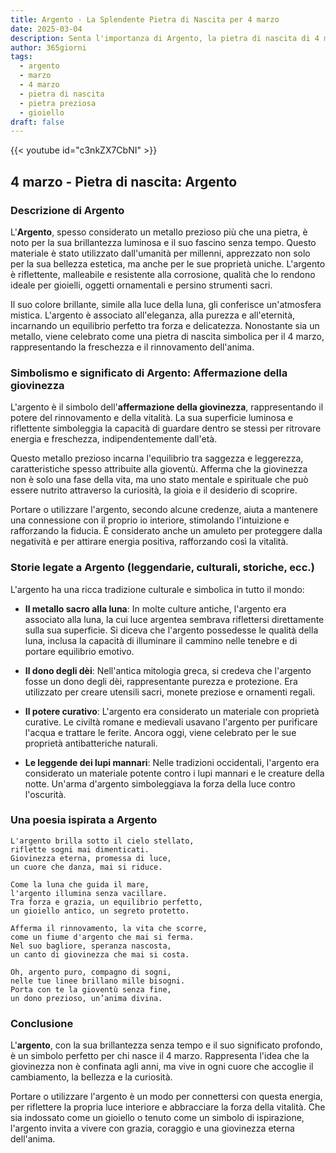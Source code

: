 ```yaml
---
title: Argento - La Splendente Pietra di Nascita per 4 marzo
date: 2025-03-04
description: Senta l'importanza di Argento, la pietra di nascita di 4 marzo che simboleggia Affermazione della giovinezza. Lasci che la sua bellezza e il suo significato illuminino la sua giornata.
author: 365giorni
tags:
  - argento
  - marzo
  - 4 marzo
  - pietra di nascita
  - pietra preziosa
  - gioiello
draft: false
---
```


{{< youtube id="c3nkZX7CbNI" >}}

## 4 marzo - Pietra di nascita: Argento

### Descrizione di Argento

L'**Argento**, spesso considerato un metallo prezioso più che una pietra, è noto per la sua brillantezza luminosa e il suo fascino senza tempo. Questo materiale è stato utilizzato dall'umanità per millenni, apprezzato non solo per la sua bellezza estetica, ma anche per le sue proprietà uniche. L'argento è riflettente, malleabile e resistente alla corrosione, qualità che lo rendono ideale per gioielli, oggetti ornamentali e persino strumenti sacri.

Il suo colore brillante, simile alla luce della luna, gli conferisce un'atmosfera mistica. L'argento è associato all'eleganza, alla purezza e all'eternità, incarnando un equilibrio perfetto tra forza e delicatezza. Nonostante sia un metallo, viene celebrato come una pietra di nascita simbolica per il 4 marzo, rappresentando la freschezza e il rinnovamento dell'anima.

### Simbolismo e significato di Argento: Affermazione della giovinezza

L'argento è il simbolo dell'**affermazione della giovinezza**, rappresentando il potere del rinnovamento e della vitalità. La sua superficie luminosa e riflettente simboleggia la capacità di guardare dentro se stessi per ritrovare energia e freschezza, indipendentemente dall'età.

Questo metallo prezioso incarna l'equilibrio tra saggezza e leggerezza, caratteristiche spesso attribuite alla gioventù. Afferma che la giovinezza non è solo una fase della vita, ma uno stato mentale e spirituale che può essere nutrito attraverso la curiosità, la gioia e il desiderio di scoprire.

Portare o utilizzare l'argento, secondo alcune credenze, aiuta a mantenere una connessione con il proprio io interiore, stimolando l'intuizione e rafforzando la fiducia. È considerato anche un amuleto per proteggere dalla negatività e per attirare energia positiva, rafforzando così la vitalità.

### Storie legate a Argento (leggendarie, culturali, storiche, ecc.)

L'argento ha una ricca tradizione culturale e simbolica in tutto il mondo:

- **Il metallo sacro alla luna**: In molte culture antiche, l'argento era associato alla luna, la cui luce argentea sembrava riflettersi direttamente sulla sua superficie. Si diceva che l'argento possedesse le qualità della luna, inclusa la capacità di illuminare il cammino nelle tenebre e di portare equilibrio emotivo.
    
- **Il dono degli dèi**: Nell'antica mitologia greca, si credeva che l'argento fosse un dono degli dèi, rappresentante purezza e protezione. Era utilizzato per creare utensili sacri, monete preziose e ornamenti regali.
    
- **Il potere curativo**: L'argento era considerato un materiale con proprietà curative. Le civiltà romane e medievali usavano l'argento per purificare l'acqua e trattare le ferite. Ancora oggi, viene celebrato per le sue proprietà antibatteriche naturali.
    
- **Le leggende dei lupi mannari**: Nelle tradizioni occidentali, l'argento era considerato un materiale potente contro i lupi mannari e le creature della notte. Un'arma d'argento simboleggiava la forza della luce contro l'oscurità.
    

### Una poesia ispirata a Argento

```
L'argento brilla sotto il cielo stellato,  
riflette sogni mai dimenticati.  
Giovinezza eterna, promessa di luce,  
un cuore che danza, mai si riduce.

Come la luna che guida il mare,  
l'argento illumina senza vacillare.  
Tra forza e grazia, un equilibrio perfetto,  
un gioiello antico, un segreto protetto.

Afferma il rinnovamento, la vita che scorre,  
come un fiume d'argento che mai si ferma.  
Nel suo bagliore, speranza nascosta,  
un canto di giovinezza che mai si costa.

Oh, argento puro, compagno di sogni,  
nelle tue linee brillano mille bisogni.  
Porta con te la gioventù senza fine,  
un dono prezioso, un’anima divina.
```

### Conclusione

L'**argento**, con la sua brillantezza senza tempo e il suo significato profondo, è un simbolo perfetto per chi nasce il 4 marzo. Rappresenta l'idea che la giovinezza non è confinata agli anni, ma vive in ogni cuore che accoglie il cambiamento, la bellezza e la curiosità.

Portare o utilizzare l'argento è un modo per connettersi con questa energia, per riflettere la propria luce interiore e abbracciare la forza della vitalità. Che sia indossato come un gioiello o tenuto come un simbolo di ispirazione, l'argento invita a vivere con grazia, coraggio e una giovinezza eterna dell'anima.